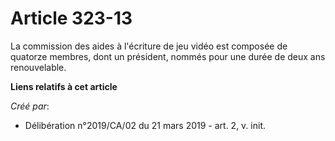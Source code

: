 # Article 323-13

La commission des aides à l'écriture de jeu vidéo est composée de quatorze membres, dont un président, nommés pour une durée
de deux ans renouvelable.

**Liens relatifs à cet article**

_Créé par_:

  - Délibération n°2019/CA/02 du 21 mars 2019 - art. 2, v. init.
